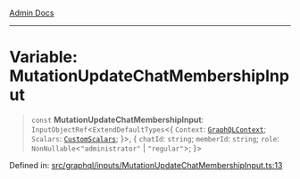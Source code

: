 [Admin Docs](/)

***

# Variable: MutationUpdateChatMembershipInput

> `const` **MutationUpdateChatMembershipInput**: `InputObjectRef`\<`ExtendDefaultTypes`\<\{ `Context`: [`GraphQLContext`](../../../context/type-aliases/GraphQLContext.md); `Scalars`: [`CustomScalars`](../../../scalars/type-aliases/CustomScalars.md); \}\>, \{ `chatId`: `string`; `memberId`: `string`; `role`: `NonNullable`\<`"administrator"` \| `"regular"`\>; \}\>

Defined in: [src/graphql/inputs/MutationUpdateChatMembershipInput.ts:13](https://github.com/Sourya07/talawa-api/blob/2dc82649c98e5346c00cdf926fe1d0bc13ec1544/src/graphql/inputs/MutationUpdateChatMembershipInput.ts#L13)
